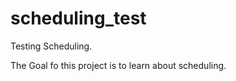 scheduling_test
===============

Testing Scheduling.

The Goal fo this project is to learn about scheduling.
